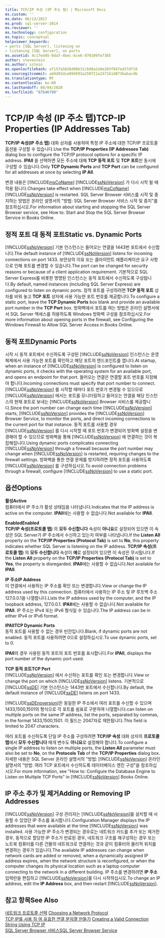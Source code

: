 ```yaml
---
title: TCP/IP 속성 (IP 주소 탭) | Microsoft Docs
ms.custom: ''
ms.date: 06/13/2017
ms.prod: sql-server-2014
ms.reviewer: ''
ms.technology: configuration
ms.topic: conceptual
helpviewer_keywords:
- ports [SQL Server], listening on
- listening [SQL Server], on ports
ms.assetid: 4c17ed45-9da7-4bec-bce6-970109fe7365
author: stevestein
ms.author: sstein
ms.openlocfilehash: af157a5826d98b31cb98a2a9e203f847ed37df10
ms.sourcegitcommit: ad4d92dce894592a259721a1571b1d8736abacdb
ms.translationtype: MT
ms.contentlocale: ko-KR
ms.lasthandoff: 08/04/2020
ms.locfileid: "87646790"
---
```

# <a name="tcp-ip-properties-ip-addresses-tab"></a><span data-ttu-id="84f4c-102">TCP/IP 속성 (IP 주소 탭)</span><span class="sxs-lookup"><span data-stu-id="84f4c-102">TCP-IP Properties (IP Addresses Tab)</span></span>
  <span data-ttu-id="84f4c-103">**TCP/IP 속성(IP 주소 탭)** 대화 상자를 사용하여 특정 IP 주소에 대한 TCP/IP 프로토콜 옵션을 구성할 수 있습니다.</span><span class="sxs-lookup"><span data-stu-id="84f4c-103">Use the **TCP/IP Properties (IP Addresses Tab)** dialog box to configure the TCP/IP protocol options for a specific IP address.</span></span> <span data-ttu-id="84f4c-104">**IPAll** 을 선택하면 모든 주소에 대해 **TCP 동적 포트** 및 **TCP 포트**만 동시에 구성할 수 있습니다.</span><span class="sxs-lookup"><span data-stu-id="84f4c-104">Only **TCP Dynamic Ports** and **TCP Port** can be configured for all addresses at once by selecting **IP All**.</span></span>  
  
 <span data-ttu-id="84f4c-105">변경 내용은 [!INCLUDE[msCoName](../../includes/msconame-md.md)] [!INCLUDE[ssNoVersion](../../includes/ssnoversion-md.md)] 가 다시 시작 될 때 적용 됩니다.</span><span class="sxs-lookup"><span data-stu-id="84f4c-105">Changes take effect when [!INCLUDE[msCoName](../../includes/msconame-md.md)] [!INCLUDE[ssNoVersion](../../includes/ssnoversion-md.md)] is restarted.</span></span> <span data-ttu-id="84f4c-106">SQL Server Browser 서비스를 시작 및 중지하는 방법은 온라인 설명서의 "방법: SQL Server Browser 서비스 시작 및 중지"를 참조하십시오.</span><span class="sxs-lookup"><span data-stu-id="84f4c-106">For information about starting and stopping the SQL Server Browser service, see How to: Start and Stop the SQL Server Browser Service in Books Online.</span></span>  
  
## <a name="static-vs-dynamic-ports"></a><span data-ttu-id="84f4c-107">정적 포트 대 동적 포트</span><span class="sxs-lookup"><span data-stu-id="84f4c-107">Static vs. Dynamic Ports</span></span>  
 <span data-ttu-id="84f4c-108">[!INCLUDE[ssNoVersion](../../includes/ssnoversion-md.md)] 기본 인스턴스는 들어오는 연결을 1443번 포트에서 수신합니다.</span><span class="sxs-lookup"><span data-stu-id="84f4c-108">The default instance of [!INCLUDE[ssNoVersion](../../includes/ssnoversion-md.md)] listens for incoming connections on port 1433.</span></span> <span data-ttu-id="84f4c-109">보안상의 이유 또는 클라이언트 애플리케이션 요구 사항으로 인해 포트를 변경할 수 있습니다.</span><span class="sxs-lookup"><span data-stu-id="84f4c-109">The port can be changed for security reasons or because of a client application requirement.</span></span> <span data-ttu-id="84f4c-110">기본적으로 SQL Server Express를 비롯한 명명된 인스턴스는 동적 포트에서 수신하도록 구성됩니다.</span><span class="sxs-lookup"><span data-stu-id="84f4c-110">By default, named instances (including SQL Server Express) are configured to listen on dynamic ports.</span></span> <span data-ttu-id="84f4c-111">정적 포트를 구성하려면 **TCP 동적 포트** 상자를 비워 놓고 **TCP 포트** 상자에 사용 가능한 포트 번호를 제공합니다.</span><span class="sxs-lookup"><span data-stu-id="84f4c-111">To configure a static port, leave the **TCP Dynamic Ports** box blank and provide an available port number in the **TCP Port** box.</span></span> <span data-ttu-id="84f4c-112">방화벽에서 포트를 여는 방법은 온라인 설명서에서 SQL Server 액세스를 허용하도록 Windows 방화벽 구성을 참조하십시오.</span><span class="sxs-lookup"><span data-stu-id="84f4c-112">For more information about opening ports in the firewall, see Configuring the Windows Firewall to Allow SQL Server Access in Books Online.</span></span>  
  
## <a name="dynamic-ports"></a><span data-ttu-id="84f4c-113">동적 포트</span><span class="sxs-lookup"><span data-stu-id="84f4c-113">Dynamic Ports</span></span>  
 <span data-ttu-id="84f4c-114">시작 시 동적 포트에서 수신하도록 구성된 [!INCLUDE[ssNoVersion](../../includes/ssnoversion-md.md)] 인스턴스는 운영 체제에서 사용 가능한 포트를 확인하고 해당 포트의 엔드포인트를 엽니다.</span><span class="sxs-lookup"><span data-stu-id="84f4c-114">At startup, when an instance of [!INCLUDE[ssNoVersion](../../includes/ssnoversion-md.md)] is configured to listen on dynamic ports, it checks with the operating system for an available port, and opens an endpoint for that port.</span></span> <span data-ttu-id="84f4c-115">들어오는 연결은 연결할 포트 번호를 지정해야 합니다.</span><span class="sxs-lookup"><span data-stu-id="84f4c-115">Incoming connections must specify that port number to connect.</span></span> <span data-ttu-id="84f4c-116">[!INCLUDE[ssNoVersion](../../includes/ssnoversion-md.md)] 를 시작할 때마다 포트 번호가 변경될 수 있으므로 [!INCLUDE[ssNoVersion](../../includes/ssnoversion-md.md)] 에서는 포트를 모니터링하고 들어오는 연결을 해당 인스턴스의 현재 포트로 보내는 [!INCLUDE[ssNoVersion](../../includes/ssnoversion-md.md)] Browser 서비스를 제공합니다.</span><span class="sxs-lookup"><span data-stu-id="84f4c-116">Since the port number can change each time [!INCLUDE[ssNoVersion](../../includes/ssnoversion-md.md)] starts, [!INCLUDE[ssNoVersion](../../includes/ssnoversion-md.md)] provides the [!INCLUDE[ssNoVersion](../../includes/ssnoversion-md.md)] Browser Service, to monitor the ports, and direct incoming connections to the current port for that instance.</span></span> <span data-ttu-id="84f4c-117">동적 포트를 사용할 경우 [!INCLUDE[ssNoVersion](../../includes/ssnoversion-md.md)] 를 다시 시작할 때 포트 번호가 변경되어 방화벽 설정을 변경해야 할 수 있으므로 방화벽을 통해 [!INCLUDE[ssNoVersion](../../includes/ssnoversion-md.md)] 에 연결하는 것이 복잡해집니다.</span><span class="sxs-lookup"><span data-stu-id="84f4c-117">Using dynamic ports complicates connecting [!INCLUDE[ssNoVersion](../../includes/ssnoversion-md.md)] through a firewall because the port number may change when [!INCLUDE[ssNoVersion](../../includes/ssnoversion-md.md)] is restarted, requiring changes to the firewall settings.</span></span> <span data-ttu-id="84f4c-118">방화벽을 통한 연결 문제를 방지하려면 정적 포트를 사용하도록 [!INCLUDE[ssNoVersion](../../includes/ssnoversion-md.md)] 를 구성하십시오.</span><span class="sxs-lookup"><span data-stu-id="84f4c-118">To avoid connection problems through a firewall, configure [!INCLUDE[ssNoVersion](../../includes/ssnoversion-md.md)] to use a static port.</span></span>  
  
## <a name="options"></a><span data-ttu-id="84f4c-119">옵션</span><span class="sxs-lookup"><span data-stu-id="84f4c-119">Options</span></span>  
 <span data-ttu-id="84f4c-120">**활성**</span><span class="sxs-lookup"><span data-stu-id="84f4c-120">**Active**</span></span>  
 <span data-ttu-id="84f4c-121">컴퓨터에서 IP 주소가 활성 상태임을 나타냅니다.</span><span class="sxs-lookup"><span data-stu-id="84f4c-121">Indicates that the IP address is active on the computer.</span></span> <span data-ttu-id="84f4c-122">**IPAll**에는 사용할 수 없습니다.</span><span class="sxs-lookup"><span data-stu-id="84f4c-122">Not available for **IPAll**.</span></span>  
  
 <span data-ttu-id="84f4c-123">**Enabled**</span><span class="sxs-lookup"><span data-stu-id="84f4c-123">**Enabled**</span></span>  
 <span data-ttu-id="84f4c-124">**TCP/IP 속성(프로토콜 탭)** 의 **모두 수신합니다** 속성이 **아니요**로 설정되어 있으면 이 속성은 SQL Server가 IP 주소에서 수신하고 있는지 여부를 나타냅니다.</span><span class="sxs-lookup"><span data-stu-id="84f4c-124">If the **Listen All** property on the **TCP/IP Properties (Protocol Tab)** is set to **No**, this property indicates whether SQL Server is listening on the IP address.</span></span> <span data-ttu-id="84f4c-125">**TCP/IP 속성(프로토콜 탭)** 의 **모두 수신합니다** 속성이 **예**로 설정되어 있으면 이 속성은 무시됩니다.</span><span class="sxs-lookup"><span data-stu-id="84f4c-125">If the **Listen All** property on the **TCP/IP Properties (Protocol Tab)** is set to **Yes**, the property is disregarded.</span></span> <span data-ttu-id="84f4c-126">**IPAll**에는 사용할 수 없습니다.</span><span class="sxs-lookup"><span data-stu-id="84f4c-126">Not available for **IPAll**.</span></span>  
  
 <span data-ttu-id="84f4c-127">**IP 주소**</span><span class="sxs-lookup"><span data-stu-id="84f4c-127">**IP Address**</span></span>  
 <span data-ttu-id="84f4c-128">이 연결에서 사용하는 IP 주소를 확인 또는 변경합니다.</span><span class="sxs-lookup"><span data-stu-id="84f4c-128">View or change the IP address used by this connection.</span></span> <span data-ttu-id="84f4c-129">컴퓨터에서 사용하는 IP 주소 및 IP 루프백 주소 127.0.0.1을 나열합니다.</span><span class="sxs-lookup"><span data-stu-id="84f4c-129">Lists the IP address used by the computer, and the IP loopback address, 127.0.0.1.</span></span> <span data-ttu-id="84f4c-130">**IPAll**에는 사용할 수 없습니다.</span><span class="sxs-lookup"><span data-stu-id="84f4c-130">Not available for **IPAll**.</span></span> <span data-ttu-id="84f4c-131">IP 주소는 IPv4 또는 IPv6 형식일 수 있습니다.</span><span class="sxs-lookup"><span data-stu-id="84f4c-131">The IP address can be in either IPv4 or IPv6 format.</span></span>  
  
 <span data-ttu-id="84f4c-132">**IPAll**</span><span class="sxs-lookup"><span data-stu-id="84f4c-132">**TCP Dynamic Ports**</span></span>  
 <span data-ttu-id="84f4c-133">동적 포트를 사용할 수 없는 경우 빈칸입니다.</span><span class="sxs-lookup"><span data-stu-id="84f4c-133">Blank, if dynamic ports are not enabled.</span></span> <span data-ttu-id="84f4c-134">동적 포트를 사용하려면 0으로 설정하십시오.</span><span class="sxs-lookup"><span data-stu-id="84f4c-134">To use dynamic ports, set to 0.</span></span>  
  
 <span data-ttu-id="84f4c-135">**IPAll**의 경우 사용된 동적 포트의 포트 번호를 표시합니다.</span><span class="sxs-lookup"><span data-stu-id="84f4c-135">For **IPAll**, displays the port number of the dynamic port used.</span></span>  
  
 <span data-ttu-id="84f4c-136">**TCP 동적 포트**</span><span class="sxs-lookup"><span data-stu-id="84f4c-136">**TCP Port**</span></span>  
 <span data-ttu-id="84f4c-137">[!INCLUDE[ssNoVersion](../../includes/ssnoversion-md.md)] 에서 수신하는 포트를 확인 또는 변경합니다.</span><span class="sxs-lookup"><span data-stu-id="84f4c-137">View or change the port on which [!INCLUDE[ssNoVersion](../../includes/ssnoversion-md.md)] listens.</span></span> <span data-ttu-id="84f4c-138">기본적으로 [!INCLUDE[ssDE](../../includes/ssde-md.md)] 기본 인스턴스는 1443번 포트에서 수신합니다.</span><span class="sxs-lookup"><span data-stu-id="84f4c-138">By default, the default instance of [!INCLUDE[ssDE](../../includes/ssde-md.md)] listens on port 1433.</span></span>  
  
 [!INCLUDE[ssDEnoversion](../../includes/ssdenoversion-md.md)]<span data-ttu-id="84f4c-139">은 동일한 IP 주소에서 여러 포트를 수신할 수 있으며 1433,1500,1501의 형식으로 각 포트를 쉼표로 구분하여 나열합니다.</span><span class="sxs-lookup"><span data-stu-id="84f4c-139">can listen on multiple ports on the same IP address, list the ports, separated by commas, in the format 1433,1500,1501.</span></span> <span data-ttu-id="84f4c-140">이 필드는 2047자로 제한됩니다.</span><span class="sxs-lookup"><span data-stu-id="84f4c-140">This field is limited to 2047 characters.</span></span>  
  
 <span data-ttu-id="84f4c-141">여러 포트를 수신하도록 단일 IP 주소를 구성하려면 **TCP/IP 속성** 대화 상자의 **프로토콜 탭**에서 **모두 수신합니다** 매개 변수도 **아니요**로 설정해야 합니다.</span><span class="sxs-lookup"><span data-stu-id="84f4c-141">To configure a single IP address to listen on multiple ports, the **Listen All** parameter must also be set to **No**, on the **Protocols Tab** of the **TCP/IP Properties** dialog box.</span></span> <span data-ttu-id="84f4c-142">자세한 내용은 SQL Server 온라인 설명서의 "방법: [!INCLUDE[ssNoVersion](../../includes/ssnoversion-md.md)] 온라인 설명서의 "방법: 여러 TCP 포트에서 수신하도록 데이터베이스 엔진 구성"을 참조하십시오.</span><span class="sxs-lookup"><span data-stu-id="84f4c-142">For more information, see "How to: Configure the Database Engine to Listen on Multiple TCP Ports" in [!INCLUDE[ssNoVersion](../../includes/ssnoversion-md.md)] Books Online.</span></span>  
  
## <a name="adding-or-removing-ip-addresses"></a><span data-ttu-id="84f4c-143">IP 주소 추가 및 제거</span><span class="sxs-lookup"><span data-stu-id="84f4c-143">Adding or Removing IP Addresses</span></span>  
 [!INCLUDE[ssNoVersion](../../includes/ssnoversion-md.md)] <span data-ttu-id="84f4c-144">구성 관리자는 [!INCLUDE[ssNoVersion](../../includes/ssnoversion-md.md)]를 설치할 때 사용할 수 있었던 IP 주소를 표시합니다.</span><span class="sxs-lookup"><span data-stu-id="84f4c-144">Configuration Manager displays the IP addresses that were available at the time [!INCLUDE[ssNoVersion](../../includes/ssnoversion-md.md)] was installed.</span></span> <span data-ttu-id="84f4c-145">사용 가능한 IP 주소가 변경되는 경우로는 네트워크 카드를 추가 또는 제거한 경우, 동적으로 할당한 IP 주소가 만료된 경우, 네트워크 구조를 재구성하는 경우 또는 노트북 컴퓨터를 다른 건물의 네트워크로 연결하는 것과 같이 컴퓨터의 물리적 위치를 변경하는 경우가 있습니다.</span><span class="sxs-lookup"><span data-stu-id="84f4c-145">The available IP addresses can change when network cards are added or removed, when a dynamically assigned IP address expires, when the network structure is reconfigured, or when the computer changes its physical location such as a laptop computer connecting to the network in a different building.</span></span> <span data-ttu-id="84f4c-146">IP 주소를 변경하려면 **IP 주소** 입력란을 편집하고 [!INCLUDE[ssNoVersion](../../includes/ssnoversion-md.md)]를 다시 시작하십시오.</span><span class="sxs-lookup"><span data-stu-id="84f4c-146">To change an IP address, edit the **IP Address** box, and then restart [!INCLUDE[ssNoVersion](../../includes/ssnoversion-md.md)].</span></span>  
  
## <a name="see-also"></a><span data-ttu-id="84f4c-147">참고 항목</span><span class="sxs-lookup"><span data-stu-id="84f4c-147">See Also</span></span>  
 <span data-ttu-id="84f4c-148">[네트워크 프로토콜 선택](../../../2014/tools/configuration-manager/choosing-a-network-protocol.md) </span><span class="sxs-lookup"><span data-stu-id="84f4c-148">[Choosing a Network Protocol](../../../2014/tools/configuration-manager/choosing-a-network-protocol.md) </span></span>  
 <span data-ttu-id="84f4c-149">[TCP IP를 사용 하 여 유효한 연결 문자열 만들기](../../../2014/tools/configuration-manager/creating-a-valid-connection-string-using-tcp-ip.md) </span><span class="sxs-lookup"><span data-stu-id="84f4c-149">[Creating a Valid Connection String Using TCP IP](../../../2014/tools/configuration-manager/creating-a-valid-connection-string-using-tcp-ip.md) </span></span>  
 [<span data-ttu-id="84f4c-150">SQL Server Browser 서비스</span><span class="sxs-lookup"><span data-stu-id="84f4c-150">SQL Server Browser Service</span></span>](../../../2014/tools/configuration-manager/sql-server-browser-service.md)  
  
  
